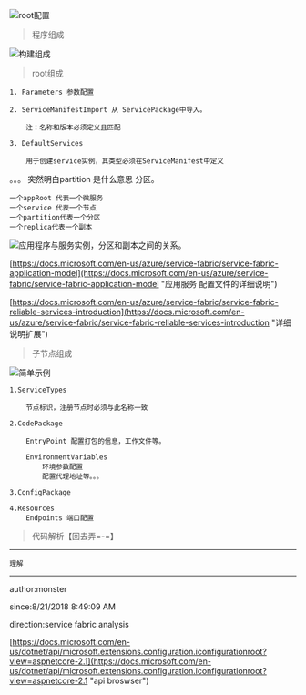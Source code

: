
![root配置](https://i.imgur.com/TkQa6s9.png)

> 程序组成

![构建组成](https://docs.microsoft.com/en-us/azure/service-fabric/media/service-fabric-application-model/application-model.png)

> root组成

	1. Parameters 参数配置

	2. ServiceManifestImport 从 ServicePackage中导入。
	
		注：名称和版本必须定义且匹配

	3. DefaultServices

		用于创建service实例，其类型必须在ServiceManifest中定义

。。。 突然明白partition 是什么意思 分区。

	一个appRoot 代表一个微服务
	一个service 代表一个节点
	一个partition代表一个分区
	一个replica代表一个副本

![应用程序与服务实例，分区和副本之间的关系。](https://docs.microsoft.com/en-us/azure/service-fabric/media/service-fabric-application-model/cluster-application-instances.png)

[https://docs.microsoft.com/en-us/azure/service-fabric/service-fabric-application-model](https://docs.microsoft.com/en-us/azure/service-fabric/service-fabric-application-model "应用服务 配置文件的详细说明")

[https://docs.microsoft.com/en-us/azure/service-fabric/service-fabric-reliable-services-introduction](https://docs.microsoft.com/en-us/azure/service-fabric/service-fabric-reliable-services-introduction "详细说明扩展")

> 子节点组成

![简单示例](https://i.imgur.com/NPbIRSg.png)

	1.ServiceTypes

		节点标识，注册节点时必须与此名称一致

	2.CodePackage
		
		EntryPoint 配置打包的信息，工作文件等。

		EnvironmentVariables
			环境参数配置			
			配置代理地址等。。。

	3.ConfigPackage

	4.Resources 
		Endpoints 端口配置

> 代码解析【回去弄=-=】


----------

	理解

----------
author:monster

since:8/21/2018 8:49:09 AM 

direction:service fabric analysis

[https://docs.microsoft.com/en-us/dotnet/api/microsoft.extensions.configuration.iconfigurationroot?view=aspnetcore-2.1](https://docs.microsoft.com/en-us/dotnet/api/microsoft.extensions.configuration.iconfigurationroot?view=aspnetcore-2.1 "api broswser")